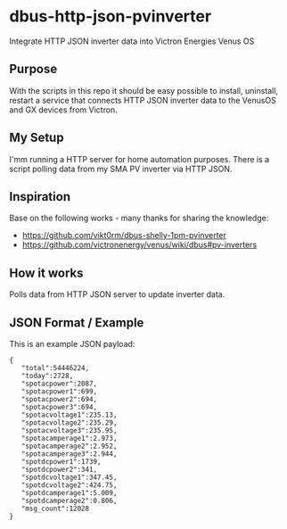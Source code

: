 # dbus-http-json-pvinverter
Integrate HTTP JSON inverter data into Victron Energies Venus OS

## Purpose
With the scripts in this repo it should be easy possible to install, uninstall, restart a service that connects HTTP JSON inverter data to the VenusOS and GX devices from Victron.

## My Setup

I'mm running a HTTP server for home automation purposes. There is a script polling data from my SMA PV inverter via HTTP JSON.

## Inspiration

Base on the following works - many thanks for sharing the knowledge:

- https://github.com/vikt0rm/dbus-shelly-1pm-pvinverter
- https://github.com/victronenergy/venus/wiki/dbus#pv-inverters

## How it works

Polls data from HTTP JSON server to update inverter data.

## JSON Format / Example

This is an example JSON payload:

```
{
   "total":54446224,
   "today":2728,
   "spotacpower":2087,
   "spotacpower1":699,
   "spotacpower2":694,
   "spotacpower3":694,
   "spotacvoltage1":235.13,
   "spotacvoltage2":235.29,
   "spotacvoltage3":235.95,
   "spotacamperage1":2.973,
   "spotacamperage2":2.952,
   "spotacamperage3":2.944,
   "spotdcpower1":1739,
   "spotdcpower2":341,
   "spotdcvoltage1":347.45,
   "spotdcvoltage2":424.75,
   "spotdcamperage1":5.009,
   "spotdcamperage2":0.806,
   "msg_count":12028
}
```




